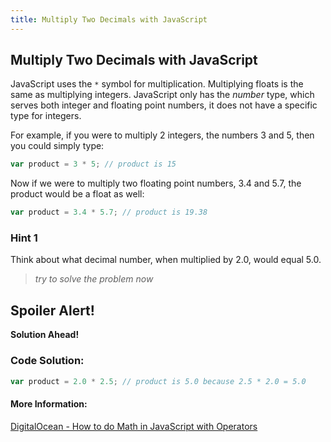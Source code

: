 ```yaml
---
title: Multiply Two Decimals with JavaScript
---
```

## Multiply Two Decimals with JavaScript
<!-- The article goes here, in GitHub-flavored Markdown. Feel free to add YouTube videos, images, and CodePen/JSBin embeds  -->
JavaScript uses the ``*`` symbol for multiplication. Multiplying floats is the same as multiplying integers. JavaScript only has the *number* type, which serves both integer and floating point numbers, it does not have a specific type for integers.

For example, if you were to multiply 2 integers, the numbers 3 and 5, then you could simply type:
```Javascript
var product = 3 * 5; // product is 15
``` 
Now if we were to multiply two floating point numbers, 3.4 and 5.7, the product would be a float as well:
```Javascript
var product = 3.4 * 5.7; // product is 19.38
```

### Hint 1
Think about what decimal number, when multiplied by 2.0, would equal 5.0.

> *try to solve the problem now*

## Spoiler Alert!
__Solution Ahead!__

### Code Solution:
```javascript
var product = 2.0 * 2.5; // product is 5.0 because 2.5 * 2.0 = 5.0
```
#### More Information:
<a href="https://www.digitalocean.com/community/tutorials/how-to-do-math-in-javascript-with-operators">DigitalOcean - How to do Math in JavaScript with Operators</a>
